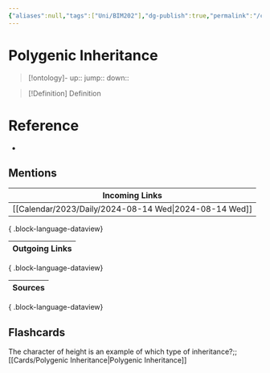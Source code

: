 ```yaml
---
{"aliases":null,"tags":["Uni/BIM202"],"dg-publish":true,"permalink":"/cards/polygenic-inheritance/","dgPassFrontmatter":true}
---
```


# Polygenic Inheritance

> [!ontology]-
> up:: 
> jump:: 
> down:: 

> [!Definition] Definition

# Reference

- 

## Mentions

| Incoming Links                                            |
| --------------------------------------------------------- |
| [[Calendar/2023/Daily/2024-08-14 Wed\|2024-08-14 Wed]] |

{ .block-language-dataview}

| Outgoing Links |
| -------------- |

{ .block-language-dataview}

| Sources |
| ------- |

{ .block-language-dataview}

## Flashcards

The character of height is an example of which type of inheritance?;;[[Cards/Polygenic Inheritance\|Polygenic Inheritance]]